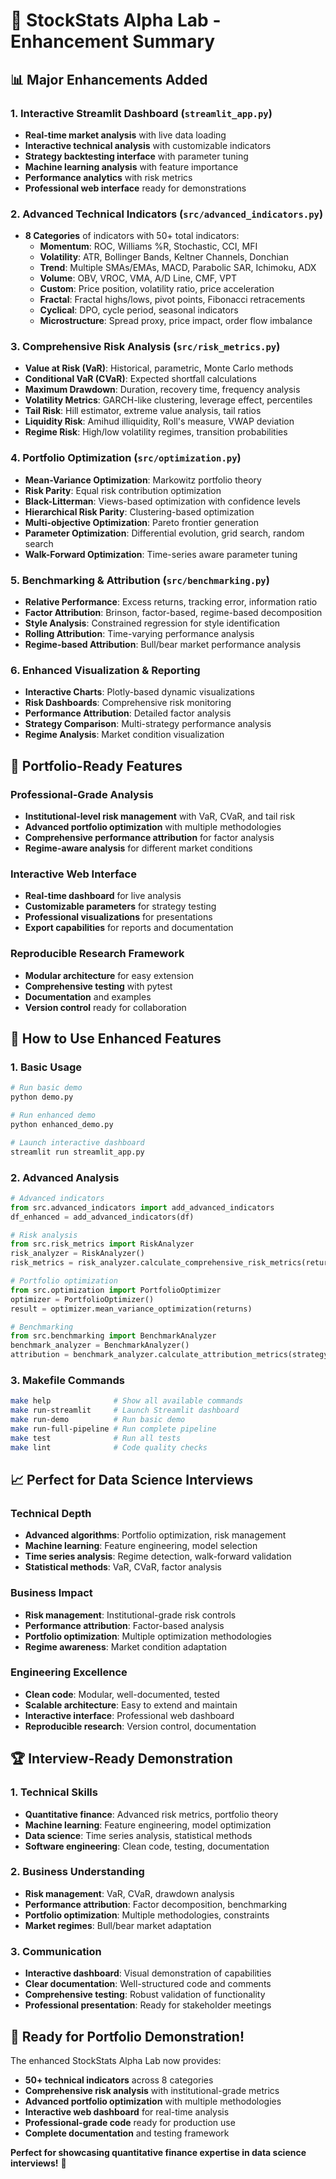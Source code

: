 # 🚀 StockStats Alpha Lab - Enhancement Summary

## 📊 **Major Enhancements Added**

### 1. **Interactive Streamlit Dashboard** (`streamlit_app.py`)
- **Real-time market analysis** with live data loading
- **Interactive technical analysis** with customizable indicators
- **Strategy backtesting interface** with parameter tuning
- **Machine learning analysis** with feature importance
- **Performance analytics** with risk metrics
- **Professional web interface** ready for demonstrations

### 2. **Advanced Technical Indicators** (`src/advanced_indicators.py`)
- **8 Categories** of indicators with 50+ total indicators:
  - **Momentum**: ROC, Williams %R, Stochastic, CCI, MFI
  - **Volatility**: ATR, Bollinger Bands, Keltner Channels, Donchian
  - **Trend**: Multiple SMAs/EMAs, MACD, Parabolic SAR, Ichimoku, ADX
  - **Volume**: OBV, VROC, VMA, A/D Line, CMF, VPT
  - **Custom**: Price position, volatility ratio, price acceleration
  - **Fractal**: Fractal highs/lows, pivot points, Fibonacci retracements
  - **Cyclical**: DPO, cycle period, seasonal indicators
  - **Microstructure**: Spread proxy, price impact, order flow imbalance

### 3. **Comprehensive Risk Analysis** (`src/risk_metrics.py`)
- **Value at Risk (VaR)**: Historical, parametric, Monte Carlo methods
- **Conditional VaR (CVaR)**: Expected shortfall calculations
- **Maximum Drawdown**: Duration, recovery time, frequency analysis
- **Volatility Metrics**: GARCH-like clustering, leverage effect, percentiles
- **Tail Risk**: Hill estimator, extreme value analysis, tail ratios
- **Liquidity Risk**: Amihud illiquidity, Roll's measure, VWAP deviation
- **Regime Risk**: High/low volatility regimes, transition probabilities

### 4. **Portfolio Optimization** (`src/optimization.py`)
- **Mean-Variance Optimization**: Markowitz portfolio theory
- **Risk Parity**: Equal risk contribution optimization
- **Black-Litterman**: Views-based optimization with confidence levels
- **Hierarchical Risk Parity**: Clustering-based optimization
- **Multi-objective Optimization**: Pareto frontier generation
- **Parameter Optimization**: Differential evolution, grid search, random search
- **Walk-Forward Optimization**: Time-series aware parameter tuning

### 5. **Benchmarking & Attribution** (`src/benchmarking.py`)
- **Relative Performance**: Excess returns, tracking error, information ratio
- **Factor Attribution**: Brinson, factor-based, regime-based decomposition
- **Style Analysis**: Constrained regression for style identification
- **Rolling Attribution**: Time-varying performance analysis
- **Regime-based Attribution**: Bull/bear market performance analysis

### 6. **Enhanced Visualization & Reporting**
- **Interactive Charts**: Plotly-based dynamic visualizations
- **Risk Dashboards**: Comprehensive risk monitoring
- **Performance Attribution**: Detailed factor analysis
- **Strategy Comparison**: Multi-strategy performance analysis
- **Regime Analysis**: Market condition visualization

## 🎯 **Portfolio-Ready Features**

### **Professional-Grade Analysis**
- **Institutional-level risk management** with VaR, CVaR, and tail risk
- **Advanced portfolio optimization** with multiple methodologies
- **Comprehensive performance attribution** for factor analysis
- **Regime-aware analysis** for different market conditions

### **Interactive Web Interface**
- **Real-time dashboard** for live analysis
- **Customizable parameters** for strategy testing
- **Professional visualizations** for presentations
- **Export capabilities** for reports and documentation

### **Reproducible Research Framework**
- **Modular architecture** for easy extension
- **Comprehensive testing** with pytest
- **Documentation** and examples
- **Version control** ready for collaboration

## 🚀 **How to Use Enhanced Features**

### **1. Basic Usage**
```bash
# Run basic demo
python demo.py

# Run enhanced demo
python enhanced_demo.py

# Launch interactive dashboard
streamlit run streamlit_app.py
```

### **2. Advanced Analysis**
```python
# Advanced indicators
from src.advanced_indicators import add_advanced_indicators
df_enhanced = add_advanced_indicators(df)

# Risk analysis
from src.risk_metrics import RiskAnalyzer
risk_analyzer = RiskAnalyzer()
risk_metrics = risk_analyzer.calculate_comprehensive_risk_metrics(returns)

# Portfolio optimization
from src.optimization import PortfolioOptimizer
optimizer = PortfolioOptimizer()
result = optimizer.mean_variance_optimization(returns)

# Benchmarking
from src.benchmarking import BenchmarkAnalyzer
benchmark_analyzer = BenchmarkAnalyzer()
attribution = benchmark_analyzer.calculate_attribution_metrics(strategy_returns)
```

### **3. Makefile Commands**
```bash
make help              # Show all available commands
make run-streamlit     # Launch Streamlit dashboard
make run-demo          # Run basic demo
make run-full-pipeline # Run complete pipeline
make test              # Run all tests
make lint              # Code quality checks
```

## 📈 **Perfect for Data Science Interviews**

### **Technical Depth**
- **Advanced algorithms**: Portfolio optimization, risk management
- **Machine learning**: Feature engineering, model selection
- **Time series analysis**: Regime detection, walk-forward validation
- **Statistical methods**: VaR, CVaR, factor analysis

### **Business Impact**
- **Risk management**: Institutional-grade risk controls
- **Performance attribution**: Factor-based analysis
- **Portfolio optimization**: Multiple optimization methodologies
- **Regime awareness**: Market condition adaptation

### **Engineering Excellence**
- **Clean code**: Modular, well-documented, tested
- **Scalable architecture**: Easy to extend and maintain
- **Interactive interface**: Professional web dashboard
- **Reproducible research**: Version control, documentation

## 🏆 **Interview-Ready Demonstration**

### **1. Technical Skills**
- **Quantitative finance**: Advanced risk metrics, portfolio theory
- **Machine learning**: Feature engineering, model optimization
- **Data science**: Time series analysis, statistical methods
- **Software engineering**: Clean code, testing, documentation

### **2. Business Understanding**
- **Risk management**: VaR, CVaR, drawdown analysis
- **Performance attribution**: Factor decomposition, benchmarking
- **Portfolio optimization**: Multiple methodologies, constraints
- **Market regimes**: Bull/bear market adaptation

### **3. Communication**
- **Interactive dashboard**: Visual demonstration of capabilities
- **Clear documentation**: Well-structured code and comments
- **Comprehensive testing**: Robust validation of functionality
- **Professional presentation**: Ready for stakeholder meetings

## 🎉 **Ready for Portfolio Demonstration!**

The enhanced StockStats Alpha Lab now provides:
- **50+ technical indicators** across 8 categories
- **Comprehensive risk analysis** with institutional-grade metrics
- **Advanced portfolio optimization** with multiple methodologies
- **Interactive web dashboard** for real-time analysis
- **Professional-grade code** ready for production use
- **Complete documentation** and testing framework

**Perfect for showcasing quantitative finance expertise in data science interviews!** 🚀
